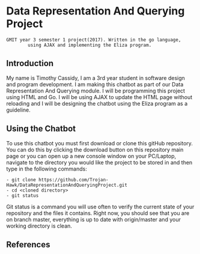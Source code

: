 # Data Representation And Querying Project

	GMIT year 3 semester 1 project(2017). Written in the go language, 
			using AJAX and implementing the Eliza program.

## Introduction
My name is Timothy Cassidy, I am a 3rd year student in software design and 
program development. I am making this chatbot as part of our Data 
Representation And Querying module. I will be programming this project 
using HTML and Go. I will be using AJAX to update the HTML page without 
reloading and I will be designing the chatbot using the Eliza program as a 
guideline.
	
## Using the Chatbot
To use this chatbot you must first download or clone this gitHub repository.
You can do this by clicking the download button on this repository main page
or you can open up a new console window on your PC/Laptop, navigate to the 
directory you would like the project to be stored in and then type in the 
following commands:

	- git clone https://github.com/Trojan-Hawk/DataRepresentationAndQueryingProject.git
	- cd <cloned directory>
	- git status
	
Git status is a command you will use often to verify the current state of your 
repository and the files it contains. Right now, you should see that you are 
on branch master, everything is up to date with origin/master and your working 
directory is clean.

## References
						
